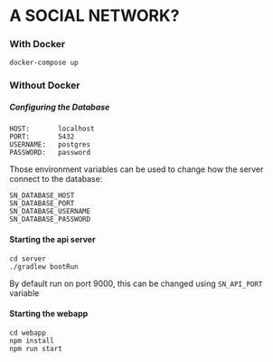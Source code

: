 # A SOCIAL NETWORK?

### With Docker

```shell script
docker-compose up
```

### Without Docker

##### Configuring the Database

```
HOST:       localhost
PORT:       5432
USERNAME:   postgres
PASSWORD:   password
```

Those environment variables can be used to change how the server connect to the database:

```
SN_DATABASE_HOST
SN_DATABASE_PORT
SN_DATABASE_USERNAME
SN_DATABASE_PASSWORD
```

#### Starting the api server

```shell script
cd server
./gradlew bootRun
```
By default run on port 9000, this can be changed using `SN_API_PORT` variable

#### Starting the webapp

```shell script
cd webapp
npm install
npm run start
```
